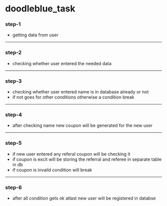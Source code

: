 # doodleblue_task

###  step-1
- getting data from user 

------------


### step-2
- checking whether user entered the needed data

------------
### step-3
- checking whether user entered name is in database already or not 
- if not goes for other conditions otherwise a condition break
------------
### step-4
- after checking name new coupon will be generated for the new user

------------
### step-5
- if new user entered any referal coupon will be checking it 
- if coupon is excit will be storing the referral and referee in separate table in db
- if coupon is invaild condition will break

------------

### step-6
- after all condition gets ok atlast new user will be registered in databse

